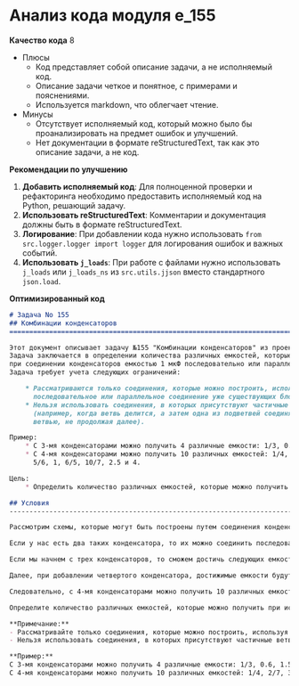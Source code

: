 # Анализ кода модуля e_155

**Качество кода**
8
-  Плюсы
    -  Код представляет собой описание задачи, а не исполняемый код.
    -  Описание задачи четкое и понятное, с примерами и пояснениями.
    -  Используется markdown, что облегчает чтение.
-  Минусы
    -  Отсутствует исполняемый код, который можно было бы проанализировать на предмет ошибок и улучшений.
    -  Нет документации в формате reStructuredText, так как это описание задачи, а не код.

**Рекомендации по улучшению**

1.  **Добавить исполняемый код**: Для полноценной проверки и рефакторинга необходимо предоставить исполняемый код на Python, решающий задачу.
2.  **Использовать reStructuredText**: Комментарии и документация должны быть в формате reStructuredText.
3.  **Логирование**: При добавлении кода нужно использовать `from src.logger.logger import logger` для логирования ошибок и важных событий.
4.  **Использовать `j_loads`**: При работе с файлами нужно использовать `j_loads` или `j_loads_ns` из `src.utils.jjson` вместо стандартного `json.load`.

**Оптимизированный код**

```markdown
# Задача No 155
## Комбинации конденсаторов
=========================================================================================

Этот документ описывает задачу №155 "Комбинации конденсаторов" из проекта Project Euler.
Задача заключается в определении количества различных емкостей, которые можно получить
при соединении конденсаторов емкостью 1 мкФ последовательно или параллельно.
Задача требует учета следующих ограничений:

    * Рассматриваются только соединения, которые можно построить, используя
      последовательное или параллельное соединение уже существующих блоков.
    * Нельзя использовать соединения, в которых присутствуют частичные ветвления
      (например, когда ветвь делится, а затем одна из подветвей соединяется с другой
      ветвью, не продолжая далее).

Пример:
    * С 3-мя конденсаторами можно получить 4 различные емкости: 1/3, 0.6, 1.5 и 3.
    * С 4-мя конденсаторами можно получить 10 различных емкостей: 1/4, 2/7, 3/10, 0.4,
      5/6, 1, 6/5, 10/7, 2.5 и 4.

Цель:
    * Определить количество различных емкостей, которые можно получить при использовании не более чем 18 конденсаторов.

## Условия
-----------------------------------------------------------------------------------------

Рассмотрим схемы, которые могут быть построены путем соединения конденсаторов. Допустим, что у нас есть конденсатор на 1 мкФ. Тогда с помощью одного такого конденсатора мы можем получить эквивалентную ёмкость в 1 мкФ.

Если у нас есть два таких конденсатора, то их можно соединить последовательно или параллельно, чтобы получить эквивалентные емкости 0.5 мкФ и 2 мкФ.

Если мы начнем с трех конденсаторов, то сможем достичь следующих емкостей: 1/3, 0.6, 1.5, и 3 мкФ.

Далее, при добавлении четвертого конденсатора, достижимые емкости будут: 1/4, 2/7, 3/10, 0.4, 5/6, 1, 6/5, 10/7, 2.5, 4 мкФ.

Следовательно, с 4-мя конденсаторами можно получить 10 различных емкостей.

Определите количество различных емкостей, которые можно получить при использовании не более чем 18 конденсаторов.

**Примечание:**
- Рассматривайте только соединения, которые можно построить, используя последовательное или параллельное соединение уже существующих блоков.
- Нельзя использовать соединения, в которых присутствуют частичные ветвления (например, когда ветвь делится, а затем одна из подветвей соединяется с другой ветвью, не продолжая далее).

**Пример:**
С 3-мя конденсаторами можно получить 4 различные емкости: 1/3, 0.6, 1.5 и 3.
С 4-мя конденсаторами можно получить 10 различных емкостей: 1/4, 2/7, 3/10, 0.4, 5/6, 1, 6/5, 10/7, 2.5 и 4.
```